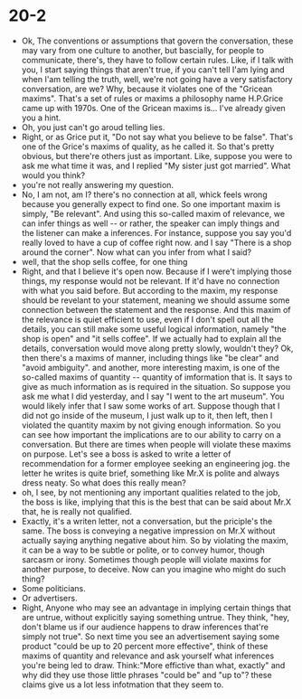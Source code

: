 # 20-2
+ Ok, The conventions or assumptions that govern the conversation, these may vary from one culture to another, but bascially, for people to communicate, there's, they have to follow certain rules. Like, if I talk with you, I start saying things that aren't true, if you can't tell I'am lying and when I'am telling the truth, well, we're not going have a very satisfactory conversation, are we? Why, because it violates one of the "Gricean maxims". That's a set of rules or maxims a philosophy name H.P.Grice came up with 1970s. One of the Gricean maxims is... I've already given you a hint.
+ Oh, you just can't go aroud telling lies.
+ Right, or as Grice put it, "Do not say what you believe to be false". That's one of the Grice's maxims of quality, as he called it. So that's pretty obvious, but there're others just as important. Like, suppose you were to ask me what time it was, and I replied "My sister just got married". What would you think?
+ you're not really answering my question.
+ No, I am not, am I? there's no connection at all, whick feels wrong because you generally expect to find one. So one important maxim is simply, "Be relevant". And using this so-called maxim of relevance, we can infer things as well -- or rather, the speaker can imply things and the listener can make a inferences. For instance, suppose you say you'd really loved to have a cup of coffee right now. and I say "There is a shop around the corner". Now what can you infer from what I said?
+ well, that the shop sells coffee, for one thing
+ Right, and that I believe it's open now. Because if I were't implying those things, my response would not be relevant. If it'd have no connection with what you said before. But according to the maxim, my response should be revelant to your statement, meaning we should assume some connection between the statement and the response. And this maxim of the relevance is quiet efficient to use, even if I don't spell out all the details, you can still make some useful logical information, namely "the shop is open" and "it sells coffee". If we actually had to explain all the details, conversation would move along pretty slowly, wouldn't they? Ok, then there's a maxims of manner, including things like "be clear" and "avoid ambiguity". and another, more interesting maxim, is one of the so-called maxims of quantity -- quantity of imformation that is. It says to give as much information as is required in the situation. So suppose you ask me what I did yesterday, and I say "I went to the art museum". You would likely infer that I saw some works of art. Suppose though that I did not go inside of the museum, I just walk up to it, then left, then I violated the quantity maxim by not giving enough information. So you can see how important the implications are to our ability to carry on a conversation. But there are times when people will violate these maxims on purpose. Let's see a boss is asked to write a letter of recommendation for a former employee seeking an engineering jog. the letter he writes is quite brief, something like Mr.X is polite and always dress neaty. So what does this really mean?
+ oh, I see, by not mentioning any important qualities related to the job, the boss is like, implying that this is the best that can be said about Mr.X that, he is really not qualified.
+ Exactly, it's a writen letter, not a conversation, but the priciple's the same. The boss is conveying a negative impression on Mr.X without actually saying anything negative about him. So by violating the maxim, it can be a way to be subtle or polite, or to convey humor, though sarcasm or irony. Sometimes though people will violate maxims for another purpose, to deceive. Now can you imagine who might do such thing?
+ Some politicians.
+ Or advertisers.
+ Right, Anyone who may see an advantage in implying certain things that are untrue, without explicitly saying something untrue. They think, "hey, don't blame us if our audience happens to draw inferences that're simply not true". So next time you see an advertisement saying some product "could be up to 20 percent more effective", think of these maxims of quantity and relevance and ask yourself what inferences you're being led to draw. Think:"More effictive than what, exactly" and why did they use those little phrases "could be" and "up to"? these claims give us a lot less infotmation that they seem to.